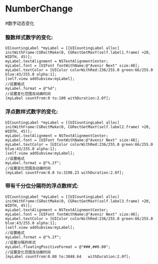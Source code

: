 # NumberChange
#数字动态变化
###  整数样式数字的变化:
    UICountingLabel *myLabel = [[UICountingLabel alloc] initWithFrame:CGRectMake(0, CGRectGetMaxY(self.label1.frame) +20, WIDTH, 45)];
    myLabel.textAlignment = NSTextAlignmentCenter;
    myLabel.font = [UIFont fontWithName:@"Avenir Next" size:48];
    myLabel.textColor = [UIColor colorWithRed:236/255.0 green:66/255.0 blue:43/255.0 alpha:1];
    [self.view addSubview:myLabel];
    //设置格式
    myLabel.format = @"%d";
    //设置变化范围及动画时间
    [myLabel countFrom:0 to:100 withDuration:2.0f];
### 浮点数样式数字的变化:
    UICountingLabel *myLabel = [[UICountingLabel alloc] initWithFrame:CGRectMake(0, CGRectGetMaxY(self.label2.frame) +20, WIDTH, 45)];
    myLabel.textAlignment = NSTextAlignmentCenter;
    myLabel.font = [UIFont fontWithName:@"Avenir Next" size:48];
    myLabel.textColor = [UIColor colorWithRed:236/255.0 green:66/255.0 blue:43/255.0 alpha:1];
    [self.view addSubview:myLabel];
    //设置格式
    myLabel.format = @"%.2f";
    //设置变化范围及动画时间
    [myLabel countFrom:0.0 to:3198.23 withDuration:2.0f];
### 带有千分位分隔符的浮点数样式:
    UICountingLabel *myLabel = [[UICountingLabel alloc] initWithFrame:CGRectMake(0, CGRectGetMaxY(self.label3.frame) +20, WIDTH, 45)];
    myLabel.textAlignment = NSTextAlignmentCenter;
    myLabel.font = [UIFont fontWithName:@"Avenir Next" size:48];
    myLabel.textColor = [UIColor colorWithRed:236/255.0 green:66/255.0 blue:43/255.0 alpha:1];
    [self.view addSubview:myLabel];
    //设置格式
    myLabel.format = @"%.2f";
    //设置分隔符样式
    myLabel.floatingPositiveFormat = @"###,##0.00";
    //设置变化范围及动画时间
    [myLabel countFrom:0.00 to:3048.64   withDuration:2.0f];
    
